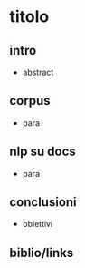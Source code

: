 # titolo

## intro
* abstract

## corpus
* para

## nlp su docs
* para

## 

## conclusioni
* obiettivi 

## biblio/links